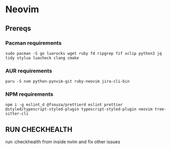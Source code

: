 # Neovim

## Prereqs

### Pacman requirements

```
sudo pacman -S go luarocks wget ruby fd ripgrep fzf xclip python3 jq tidy stylua luacheck clang cmake
```

### AUR requirements

```
paru -S nvm python-pynvim-git ruby-neovim jira-cli-bin
```

### NPM requirements

```
npm i -g eslint_d @fsouza/prettierd eslint prettier @styled/typescript-styled-plugin typescript-styled-plugin neovim tree-sitter-cli
```

## RUN CHECKHEALTH

run :checkhealth from inside nvim and fix other issues
